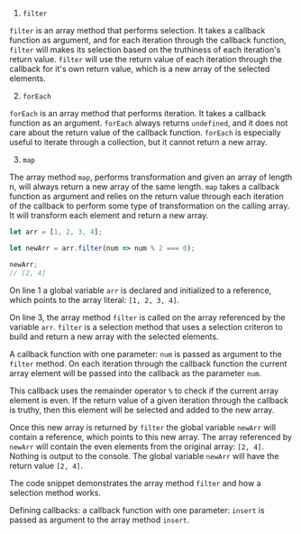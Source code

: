 1. `filter`

`filter` is an array method that performs selection. It takes a callback function as argument, and for each iteration through the callback function, `filter` will makes its selection based on the truthiness of each iteration's return value. `filter` will use the return value of each iteration through the callback for it's own return value, which is a new array of the selected elements.

2. `forEach`

`forEach` is an array method that performs iteration. It takes a callback function as an argument. `forEach` always returns `undefined`, and it does not care about the return value of the callback function. `forEach` is especially useful to iterate through a collection, but it cannot return a new array.

3. `map`

The array method `map`, performs transformation and given an array of length n, will always return a new array of the same length. `map` takes a callback function as argument and relies on the return value through each iteration of the callback to perform some type of transformation on the calling array. It will transform each element and return a new array.

```js
let arr = [1, 2, 3, 4];

let newArr = arr.filter(num => num % 2 === 0);

newArr;
// [2, 4]
```
On line 1 a global variable `arr` is declared and initialized to a reference, which points to the array literal: `[1, 2, 3, 4]`.

On line 3, the array method `filter` is called on the array referenced by the variable `arr`. `filter` is a selection method that uses a selection criteron to build and return a new array with the selected elements.

A callback function with one parameter: `num` is passed as argument to the `filter` method. On each iteration through the callback function the current array element will be passed into the callback as the parameter `num`. 

This callback uses the remainder operator `%` to check if the current array element is even. If the return value of a given iteration through the callback is truthy, then this element will be selected and added to the new array.

Once this new array is returned by `filter` the global variable `newArr` will contain a reference, which points to this new array. The array referenced by `newArr` will contain the even elements from the original array: `[2, 4]`. Nothing is output to the console. The global variable `newArr` will have the return value `[2, 4]`.

The code snippet demonstrates the array method `filter` and how a selection method works.


Defining callbacks:
  a callback function with one parameter: `insert` is passed as argument to the array method `insert`.

